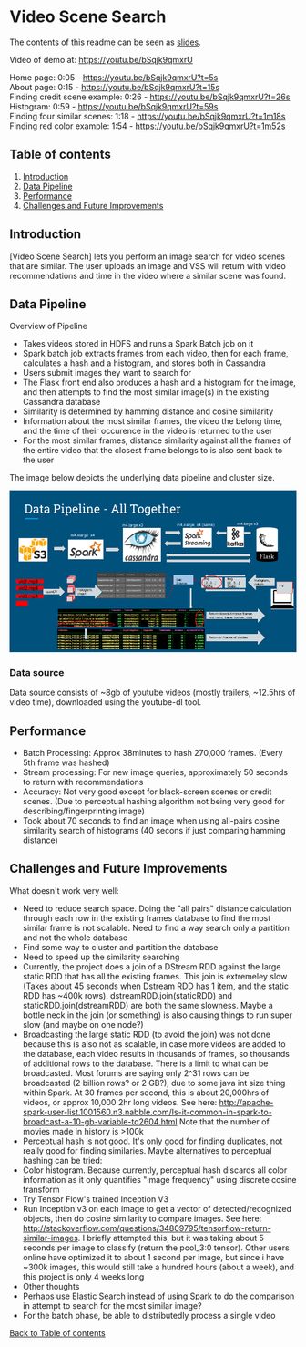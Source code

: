 # Video Scene Search


The contents of this readme can be seen as [slides](https://docs.google.com/presentation/d/1rA-a1rvw_gEi7a6YRrSMkxz0UoJseJRh3DVxGAiKfzg/edit?usp=sharing).

Video of demo at: https://youtu.be/bSqjk9qmxrU

Home page: 0:05 - https://youtu.be/bSqjk9qmxrU?t=5s    
About page: 0:15 - https://youtu.be/bSqjk9qmxrU?t=15s    
Finding credit scene example: 0:26 - https://youtu.be/bSqjk9qmxrU?t=26s    
Histogram: 0:59 - https://youtu.be/bSqjk9qmxrU?t=59s    
Finding four similar scenes: 1:18 - https://youtu.be/bSqjk9qmxrU?t=1m18s    
Finding red color example: 1:54 - https://youtu.be/bSqjk9qmxrU?t=1m52s    


## Table of contents
1. [Introduction](README.md#introduction)
2. [Data Pipeline](README.md#data-pipeline)
3. [Performance](README.md#performance)
4. [Challenges and Future Improvements](README.md#challenges-and-future-improvements)


## Introduction 


[Video Scene Search] lets you perform an image search for video scenes that are similar. The user uploads an image and VSS will return with video recommendations and time in the video where a similar scene was found.


## Data Pipeline

Overview of Pipeline
* Takes videos stored in HDFS and runs a Spark Batch job on it
 * Spark batch job extracts frames from each video, then for each frame, calculates a hash and a histogram, and stores both in Cassandra
* Users submit images they want to search for
 * The Flask front end also produces a hash and a histogram for the image, and then attempts to find the most similar image(s) in the existing Cassandra database
 * Similarity is determined by hamming distance and cosine similarity
 * Information about the most similar frames, the video the belong time, and the time of their occurence in the video is returned to the user
 * For the most similar frames, distance similarity against all the frames of the entire video that the closest frame belongs to is also sent back to the user

The image below depicts the underlying data pipeline and cluster size.

![Alt text](content_for_readme/pipeline.png?raw=true "Pipeline")

### Data source
Data source consists of ~8gb of youtube videos (mostly trailers, ~12.5hrs of video time), downloaded using the youtube-dl tool.



## Performance

* Batch Processing: Approx 38minutes to hash 270,000 frames. (Every 5th frame was hashed)
* Stream processing: For new image queries, approximately 50 seconds to return with recommendations
* Accuracy: Not very good except for black-screen scenes or credit scenes. (Due to perceptual hashing algorithm not being very good for describing/fingerprinting image)
* Took about 70 seconds to find an image when using all-pairs cosine similarity search of histograms (40 secons if just comparing hamming distance)

## Challenges and Future Improvements

What doesn't work very well:
* Need to reduce search space. Doing the "all pairs" distance calculation through each row in the existing frames database to find the most similar frame is not scalable. Need to find a way search only a partition and not the whole database
 * Find some way to cluster and partition the database
* Need to speed up the similarity searching
 * Currently, the project does a join of a DStream RDD against the large static RDD that has all the existing frames. This join is extremeley slow (Takes about 45 seconds when Dstream RDD has 1 item, and the static RDD has ~400k rows). dstreamRDD.join(staticRDD) and staticRDD.join(dstreamRDD) are both the same slowness. Maybe a bottle neck in the join (or something) is also causing things to run super slow (and maybe on one node?)
  * Broadcasting the large static RDD (to avoid the join) was not done because this is also not as scalable, in case more videos are added to the database, each video results in thousands of frames, so thousands of additional rows to the database. There is a limit to what can be broadcasted. Most forums are saying only 2^31 rows can be broadcasted (2 billion rows? or 2 GB?), due to some java int size thing within Spark. At 30 frames per second, this is about 20,000hrs of videos, or approx 10,000 2hr long videos. See here: http://apache-spark-user-list.1001560.n3.nabble.com/Is-it-common-in-spark-to-broadcast-a-10-gb-variable-td2604.html  Note that the number of movies made in history is >100k
* Perceptual hash is not good. It's only good for finding duplicates, not really good for finding similaries. Maybe alternatives to perceptual hashing can be tried:
 * Color histogram. Because currently, perceptual hash discards all color information as it only quantifies "image frequency" using discrete cosine transform
 * Try Tensor Flow's trained Inception V3
  * Run Inception v3 on each image to get a vector of detected/recognized objects, then do cosine similarity to compare images. See here: http://stackoverflow.com/questions/34809795/tensorflow-return-similar-images. I briefly attempted this, but it was taking about 5 seconds per image to classify (return the pool_3:0 tensor). Other users online have optimized it to about 1 second per image, but since i have ~300k images, this would still take a hundred hours (about a week), and this project is only 4 weeks long
* Other thoughts
 * Perhaps use Elastic Search instead of using Spark to do the comparison in attempt to search for the most similar image?
 * For the batch phase, be able to distributedly process a single video

[Back to Table of contents](README.md#table-of-contents)

